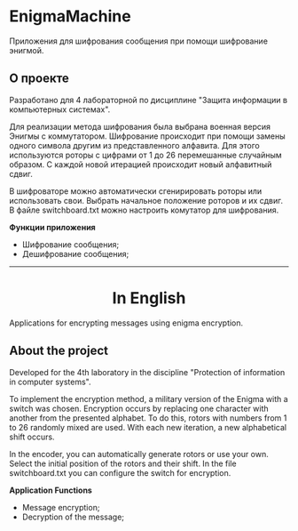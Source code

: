 # EnigmaMachine

Приложения для шифрования сообщения при помощи шифрование энигмой.

## О проекте

Разработано для 4 лабораторной по дисциплине "Защита информации в компьютерных системах".

Для реализации метода шифрования была выбрана военная версия Энигмы с коммутатором.
Шифрование происходит при помощи замены одного символа другим из представленного алфавита.
Для этого используются роторы с цифрами от 1 до 26 перемешанные случайным образом.
С каждой новой итерацией происходит новый алфавитный сдвиг.

В шифроваторе можно автоматически сгенирировать роторы или использовать свои. Выбрать начальное положение роторов и их
сдвиг. В файле switchboard.txt можно настроить комутатор для шифрования.

__Функции приложения__

- Шифрование сообщения;
- Дешифрование сообщения;

---

<h1 align="center">In English</h1>

Applications for encrypting messages using enigma encryption.

## About the project

Developed for the 4th laboratory in the discipline "Protection of information in computer systems".

To implement the encryption method, a military version of the Enigma with a switch was chosen.
Encryption occurs by replacing one character with another from the presented alphabet.
To do this, rotors with numbers from 1 to 26 randomly mixed are used.
With each new iteration, a new alphabetical shift occurs.

In the encoder, you can automatically generate rotors or use your own. Select the initial position of the rotors and their
shift. In the file switchboard.txt you can configure the switch for encryption.

__Application Functions__

- Message encryption;
- Decryption of the message;
